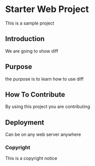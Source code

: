 # Starter Web Project

This is a sample project

## Introduction

We are going to show diff

## Purpose

the purpose is to learn how to use diff

## How To Contribute

By using this project you are contributing

## Deployment

Can be on any web server anywhere

### Copyright
This is a copyright notice
